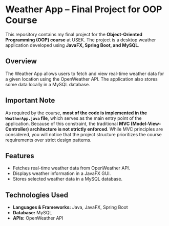 # Weather App – Final Project for OOP Course

This repository contains my final project for the **Object-Oriented Programming (OOP) course** at USEK. The project is a desktop weather application developed using **JavaFX, Spring Boot, and MySQL**.

## Overview

The Weather App allows users to fetch and view real-time weather data for a given location using the OpenWeather API. The application also stores some data locally in a MySQL database.

## Important Note

As required by the course, **most of the code is implemented in the `WeatherApp.java` file**, which serves as the main entry point of the application. Because of this constraint, the traditional **MVC (Model-View-Controller) architecture is not strictly enforced**. While MVC principles are considered, you will notice that the project structure prioritizes the course requirements over strict design patterns.

## Features

- Fetches real-time weather data from OpenWeather API.
- Displays weather information in a JavaFX GUI.
- Stores selected weather data in a MySQL database.

## Technologies Used

- **Languages & Frameworks:** Java, JavaFX, Spring Boot  
- **Database:** MySQL  
- **APIs:** OpenWeather API  



